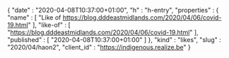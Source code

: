 {
  "date" : "2020-04-08T10:37:00+01:00",
  "h" : "h-entry",
  "properties" : {
    "name" : [ "Like of https://blog.dddeastmidlands.com/2020/04/06/covid-19.html" ],
    "like-of" : [ "https://blog.dddeastmidlands.com/2020/04/06/covid-19.html" ],
    "published" : [ "2020-04-08T10:37:00+01:00" ]
  },
  "kind" : "likes",
  "slug" : "2020/04/haon2",
  "client_id" : "https://indigenous.realize.be"
}
